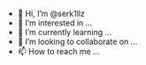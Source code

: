 - 👋 Hi, I’m @serk1llz
- 👀 I’m interested in ...
- 🌱 I’m currently learning ...
- 💞️ I’m looking to collaborate on ...
- 📫 How to reach me ...

<!---
serk1llz/serk1llz is a ✨ special ✨ repository because its `README.md` (this file) appears on your GitHub profile.
You can click the Preview link to take a look at your changes.
--->
